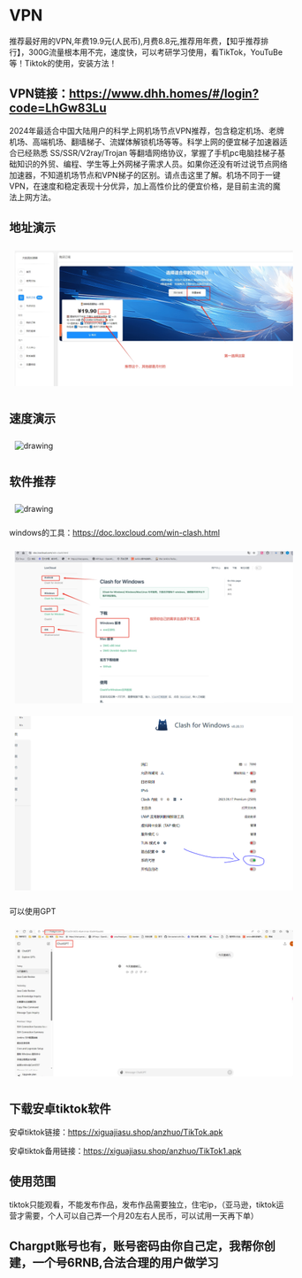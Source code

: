 # VPN
推荐最好用的VPN,年费19.9元(人民币),月费8.8元,推荐用年费，【知乎推荐排行】，300G流量根本用不完，速度快，可以考研学习使用，看TikTok，YouTuBe等！Tiktok的使用，安装方法！

## VPN链接：https://www.dhh.homes/#/login?code=LhGw83Lu

2024年最适合中国大陆用户的科学上网机场节点VPN推荐，包含稳定机场、老牌机场、高端机场、翻墙梯子、流媒体解锁机场等等。科学上网的便宜梯子加速器适合已经熟悉 SS/SSR/V2ray/Trojan 等翻墙网络协议，掌握了手机pc电脑挂梯子基础知识的外贸、编程、学生等上外网梯子需求人员。如果你还没有听过说节点网络加速器，不知道机场节点和VPN梯子的区别。请点击这里了解。机场不同于一键VPN，在速度和稳定表现十分优异，加上高性价比的便宜价格，是目前主流的魔法上网方法。

## 地址演示
<div>
  <img style="margin:10px" src="./13.png" alt="drawing" />
</div>

## 速度演示
<div>
  <img style="margin:10px" src="./05.png" alt="drawing" />
</div>

## 软件推荐
<div>
  <img style="margin:10px" src="./06.png" alt="drawing" />
</div>

windows的工具：https://doc.loxcloud.com/win-clash.html
<div>
  <img style="margin:10px" src="./8.png" alt="drawing" />
</div>
<div>
  <img style="margin:10px" src="./9.png" alt="drawing" />
</div>

可以使用GPT
<div>
  <img style="margin:10px" src="./10.png" alt="drawing" />
</div>

## 下载安卓tiktok软件

安卓tiktok链接：https://xiguajiasu.shop/anzhuo/TikTok.apk

安卓tiktok备用链接：https://xiguajiasu.shop/anzhuo/TikTok1.apk

## 使用范围
tiktok只能观看，不能发布作品，发布作品需要独立，住宅ip，（亚马逊，tiktok运营才需要，个人可以自己弄一个月20左右人民币，可以试用一天再下单）
##  Chargpt账号也有，账号密码由你自己定，我帮你创建，一个号6RNB,合法合理的用户做学习
